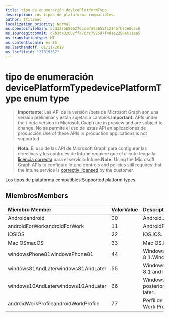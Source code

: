 ```yaml
---
title: tipo de enumeración devicePlatformType
description: Los tipos de plataforma compatibles.
author: tfitzmac
localization_priority: Normal
ms.openlocfilehash: 53d3275b906276caefa9a655f12146fb73e0d7c6
ms.sourcegitcommit: d2b3ca32602ffa76cc7925d7f4d1e2258e611ea5
ms.translationtype: MT
ms.contentlocale: es-ES
ms.lasthandoff: 01/11/2019
ms.locfileid: "27819337"
---
```

# <a name="deviceplatformtype-enum-type"></a><span data-ttu-id="73690-103">tipo de enumeración devicePlatformType</span><span class="sxs-lookup"><span data-stu-id="73690-103">devicePlatformType enum type</span></span>

> <span data-ttu-id="73690-104">**Importante:** Las API de la versión /beta de Microsoft Graph son una versión preliminar y están sujetas a cambios.</span><span class="sxs-lookup"><span data-stu-id="73690-104">**Important:** APIs under the / beta version in Microsoft Graph are in preview and are subject to change.</span></span> <span data-ttu-id="73690-105">No se permite el uso de estas API en aplicaciones de producción.</span><span class="sxs-lookup"><span data-stu-id="73690-105">Use of these APIs in production applications is not supported.</span></span>

> <span data-ttu-id="73690-106">**Nota:** El uso de las API de Microsoft Graph para configurar las directivas y los controles de Intune requiere que el cliente tenga la [licencia correcta](https://go.microsoft.com/fwlink/?linkid=839381) para el servicio Intune.</span><span class="sxs-lookup"><span data-stu-id="73690-106">**Note:** Using the Microsoft Graph APIs to configure Intune controls and policies still requires that the Intune service is [correctly licensed](https://go.microsoft.com/fwlink/?linkid=839381) by the customer.</span></span>

<span data-ttu-id="73690-107">Los tipos de plataforma compatibles.</span><span class="sxs-lookup"><span data-stu-id="73690-107">Supported platform types.</span></span>
## <a name="members"></a><span data-ttu-id="73690-108">Miembros</span><span class="sxs-lookup"><span data-stu-id="73690-108">Members</span></span>
|<span data-ttu-id="73690-109">Miembro	</span><span class="sxs-lookup"><span data-stu-id="73690-109">Member</span></span>|<span data-ttu-id="73690-110">Valor</span><span class="sxs-lookup"><span data-stu-id="73690-110">Value</span></span>|<span data-ttu-id="73690-111">Description</span><span class="sxs-lookup"><span data-stu-id="73690-111">Description</span></span>|
|:---|:---|:---|
|<span data-ttu-id="73690-112">Android</span><span class="sxs-lookup"><span data-stu-id="73690-112">android</span></span>|<span data-ttu-id="73690-113">0</span><span class="sxs-lookup"><span data-stu-id="73690-113">0</span></span>|<span data-ttu-id="73690-114">Android.</span><span class="sxs-lookup"><span data-stu-id="73690-114">Android.</span></span>|
|<span data-ttu-id="73690-115">androidForWork</span><span class="sxs-lookup"><span data-stu-id="73690-115">androidForWork</span></span>|<span data-ttu-id="73690-116">1</span><span class="sxs-lookup"><span data-stu-id="73690-116">1</span></span>|<span data-ttu-id="73690-117">AndroidForWork.</span><span class="sxs-lookup"><span data-stu-id="73690-117">AndroidForWork.</span></span>|
|<span data-ttu-id="73690-118">iOS</span><span class="sxs-lookup"><span data-stu-id="73690-118">iOS</span></span>|<span data-ttu-id="73690-119">2</span><span class="sxs-lookup"><span data-stu-id="73690-119">2</span></span>|<span data-ttu-id="73690-120">iOS.</span><span class="sxs-lookup"><span data-stu-id="73690-120">iOS.</span></span>|
|<span data-ttu-id="73690-121">Mac OS</span><span class="sxs-lookup"><span data-stu-id="73690-121">macOS</span></span>|<span data-ttu-id="73690-122">3</span><span class="sxs-lookup"><span data-stu-id="73690-122">3</span></span>|<span data-ttu-id="73690-123">Mac OS.</span><span class="sxs-lookup"><span data-stu-id="73690-123">MacOS.</span></span>|
|<span data-ttu-id="73690-124">windowsPhone81</span><span class="sxs-lookup"><span data-stu-id="73690-124">windowsPhone81</span></span>|<span data-ttu-id="73690-125">4</span><span class="sxs-lookup"><span data-stu-id="73690-125">4</span></span>|<span data-ttu-id="73690-126">WindowsPhone 8.1.</span><span class="sxs-lookup"><span data-stu-id="73690-126">WindowsPhone 8.1.</span></span>|
|<span data-ttu-id="73690-127">windows81AndLater</span><span class="sxs-lookup"><span data-stu-id="73690-127">windows81AndLater</span></span>|<span data-ttu-id="73690-128">5</span><span class="sxs-lookup"><span data-stu-id="73690-128">5</span></span>|<span data-ttu-id="73690-129">Windows 8.1 y posterior</span><span class="sxs-lookup"><span data-stu-id="73690-129">Windows 8.1 and later</span></span>|
|<span data-ttu-id="73690-130">windows10AndLater</span><span class="sxs-lookup"><span data-stu-id="73690-130">windows10AndLater</span></span>|<span data-ttu-id="73690-131">6</span><span class="sxs-lookup"><span data-stu-id="73690-131">6</span></span>|<span data-ttu-id="73690-132">Windows 10 y versiones posteriores.</span><span class="sxs-lookup"><span data-stu-id="73690-132">Windows 10 and later.</span></span>|
|<span data-ttu-id="73690-133">androidWorkProfile</span><span class="sxs-lookup"><span data-stu-id="73690-133">androidWorkProfile</span></span>|<span data-ttu-id="73690-134">7</span><span class="sxs-lookup"><span data-stu-id="73690-134">7</span></span>|<span data-ttu-id="73690-135">Perfil de trabajo Android.</span><span class="sxs-lookup"><span data-stu-id="73690-135">Android Work Profile.</span></span>|





